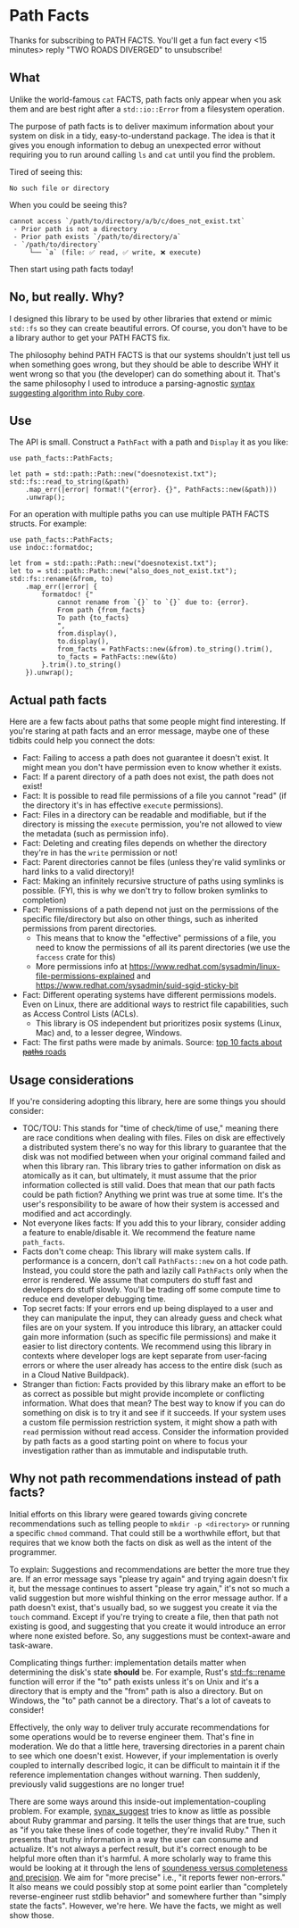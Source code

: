# Path Facts

Thanks for subscribing to PATH FACTS. You'll get a fun fact every \<15 minutes\> reply "TWO ROADS DIVERGED" to unsubscribe!

## What

Unlike the world-famous `cat` FACTS, path facts only appear when you ask them and are best right after a `std::io::Error` from a filesystem operation.

The purpose of path facts is to deliver maximum information about your system on disk in a tidy, easy-to-understand package. The idea is that it gives you enough information to debug an unexpected error without requiring you to run around calling `ls` and `cat` until you find the problem.

Tired of seeing this:

```text
No such file or directory
```

When you could be seeing this?

```text
cannot access `/path/to/directory/a/b/c/does_not_exist.txt`
 - Prior path is not a directory
 - Prior path exists `/path/to/directory/a`
 - `/path/to/directory`
     └── `a` (file: ✅ read, ✅ write, ❌ execute)
```

Then start using path facts today!

## No, but really. Why?

I designed this library to be used by other libraries that extend or mimic `std::fs` so they can create beautiful errors. Of course, you don't have to be a library author to get your PATH FACTS fix.

The philosophy behind PATH FACTS is that our systems shouldn't just tell us when something goes wrong, but they should be able to describe WHY it went wrong so that you (the developer) can do something about it. That's the same philosophy I used to introduce a parsing-agnostic [syntax suggesting algorithm into Ruby core](https://github.com/ruby/syntax_suggest).

## Use

The API is small. Construct a `PathFact` with a path and `Display` it as you like:

```rust,no_run
use path_facts::PathFacts;

let path = std::path::Path::new("doesnotexist.txt");
std::fs::read_to_string(&path)
    .map_err(|error| format!("{error}. {}", PathFacts::new(&path)))
    .unwrap();
```

For an operation with multiple paths you can use multiple PATH FACTS structs. For example:

```rust,no_run
use path_facts::PathFacts;
use indoc::formatdoc;

let from = std::path::Path::new("doesnotexist.txt");
let to = std::path::Path::new("also_does_not_exist.txt");
std::fs::rename(&from, to)
    .map_err(|error| {
        formatdoc! {"
            cannot rename from `{}` to `{}` due to: {error}.
            From path {from_facts}
            To path {to_facts}
            ",
            from.display(),
            to.display(),
            from_facts = PathFacts::new(&from).to_string().trim(),
            to_facts = PathFacts::new(&to)
        }.trim().to_string()
    }).unwrap();
```

## Actual path facts

Here are a few facts about paths that some people might find interesting. If you're staring at path facts and an error message, maybe one of these tidbits could help you connect the dots:

- Fact: Failing to access a path does not guarantee it doesn't exist. It might mean you don't have permission even to know whether it exists.
- Fact: If a parent directory of a path does not exist, the path does not exist!
- Fact: It is possible to read file permissions of a file you cannot "read" (if the directory it's in has effective `execute` permissions).
- Fact: Files in a directory can be readable and modifiable, but if the directory is missing the `execute` permission, you're not allowed to view the metadata (such as permission info).
- Fact: Deleting and creating files depends on whether the directory they're in has the `write` permission or not!
- Fact: Parent directories cannot be files (unless they're valid symlinks or hard links to a valid directory)!
- Fact: Making an infinitely recursive structure of paths using symlinks is possible. (FYI, this is why we don't try to follow broken symlinks to completion)
- Fact: Permissions of a path depend not just on the permissions of the specific file/directory but also on other things, such as inherited permissions from parent directories.
  - This means that to know the "effective" permissions of a file, you need to know the permissions of all its parent directories (we use the `faccess` crate for this)
  - More permissions info at https://www.redhat.com/sysadmin/linux-file-permissions-explained and https://www.redhat.com/sysadmin/suid-sgid-sticky-bit
- Fact: Different operating systems have different permissions models. Even on Linux, there are additional ways to restrict file capabilities, such as Access Control Lists (ACLs).
  - This library is OS independent but prioritizes posix systems (Linux, Mac) and, to a lesser degree, Windows.
- Fact: The first paths were made by animals. Source: [top 10 facts about ~~paths~~ roads](https://www.funkidslive.com/learn/top-10-facts/top-ten-facts-about-roads/)

## Usage considerations

If you're considering adopting this library, here are some things you should consider:

- TOC/TOU: This stands for "time of check/time of use," meaning there are race conditions when dealing with files. Files on disk are effectively a distributed system there's no way for this library to guarantee that the disk was not modified between when your original command failed and when this library ran. This library tries to gather information on disk as atomically as it can, but ultimately, it must assume that the prior information collected is still valid. Does that mean that our path facts could be path fiction? Anything we print was true at some time. It's the user's responsibility to be aware of how their system is accessed and modified and act accordingly.
- Not everyone likes facts: If you add this to your library, consider adding a feature to enable/disable it. We recommend the feature name `path_facts`.
- Facts don't come cheap: This library will make system calls. If performance is a concern, don't call `PathFacts::new` on a hot code path. Instead, you could store the path and lazily call `PathFacts` only when the error is rendered. We assume that computers do stuff fast and developers do stuff slowly. You'll be trading off some compute time to reduce end developer debugging time.
- Top secret facts: If your errors end up being displayed to a user and they can manipulate the input, they can already guess and check what files are on your system. If you introduce this library, an attacker could gain more information (such as specific file permissions) and make it easier to list directory contents. We recommend using this library in contexts where developer logs are kept separate from user-facing errors or where the user already has access to the entire disk (such as in a Cloud Native Buildpack).
- Stranger than fiction: Facts provided by this library make an effort to be as correct as possible but might provide incomplete or conflicting information. What does that mean? The best way to know if you can do something on disk is to try it and see if it succeeds. If your system uses a custom file permission restriction system, it might show a path with `read` permission without read access. Consider the information provided by path facts as a good starting point on where to focus your investigation rather than as immutable and indisputable truth.

## Why not path recommendations instead of path facts?

Initial efforts on this library were geared towards giving concrete recommendations such as telling people to `mkdir -p <directory>` or running a specific `chmod` command. That could still be a worthwhile effort, but that requires that we know both the facts on disk as well as the intent of the programmer.

To explain: Suggestions and recommendations are better the more true they are. If an error message says "please try again" and trying again doesn't fix it, but the message continues to assert "please try again," it's not so much a valid suggestion but more wishful thinking on the error message author. If a path doesn't exist, that's usually bad, so we suggest you create it via the `touch` command. Except if you're trying to create a file, then that path not existing is good, and suggesting that you create it would introduce an error where none existed before. So, any suggestions must be context-aware and task-aware.

Complicating things further: implementation details matter when determining the disk's state **should** be. For example, Rust's [std::fs::rename](https://doc.rust-lang.org/std/fs/fn.rename.html) function will error if the "to" path exists unless it's on Unix and it's a directory that is empty and the "from" path is also a directory. But on Windows, the "to" path cannot be a directory. That's a lot of caveats to consider!

Effectively, the only way to deliver truly accurate recommendations for some operations would be to reverse engineer them. That's fine in moderation. We do that a little here, traversing directories in a parent chain to see which one doesn't exist. However, if your implementation is overly coupled to internally described logic, it can be difficult to maintain it if the reference implementation changes without warning. Then suddenly, previously valid suggestions are no longer true!

There are some ways around this inside-out implementation-coupling problem. For example, [synax_suggest](https://github.com/ruby/syntax_suggest) tries to know as little as possible about Ruby grammar and parsing. It tells the user things that are true, such as "if you take these lines of code together, they're invalid Ruby." Then it presents that truthy information in a way the user can consume and actualize. It's not always a perfect result, but it's correct enough to be helpful more often than it's harmful. A more scholarly way to frame this would be looking at it through the lens of [soundeness versus completeness and precision](https://cacm.acm.org/blogcacm/soundness-and-completeness-defined-with-precision/). We aim for "more precise" i.e., "it reports fewer non-errors." It also means we could possibly stop at some point earlier than "completely reverse-engineer rust stdlib behavior" and somewhere further than "simply state the facts". However, we're here. We have the facts, we might as well show those.
